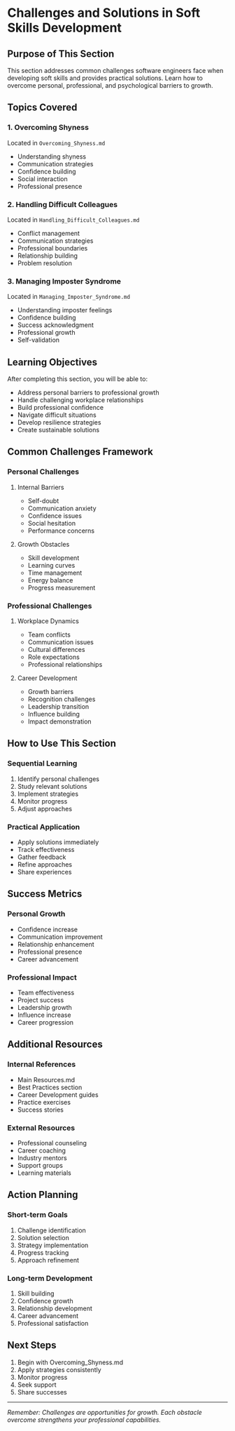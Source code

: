 # Challenges and Solutions in Soft Skills Development

## Purpose of This Section
This section addresses common challenges software engineers face when developing soft skills and provides practical solutions. Learn how to overcome personal, professional, and psychological barriers to growth.

## Topics Covered

### 1. Overcoming Shyness
Located in `Overcoming_Shyness.md`
- Understanding shyness
- Communication strategies
- Confidence building
- Social interaction
- Professional presence

### 2. Handling Difficult Colleagues
Located in `Handling_Difficult_Colleagues.md`
- Conflict management
- Communication strategies
- Professional boundaries
- Relationship building
- Problem resolution

### 3. Managing Imposter Syndrome
Located in `Managing_Imposter_Syndrome.md`
- Understanding imposter feelings
- Confidence building
- Success acknowledgment
- Professional growth
- Self-validation

## Learning Objectives

After completing this section, you will be able to:
- Address personal barriers to professional growth
- Handle challenging workplace relationships
- Build professional confidence
- Navigate difficult situations
- Develop resilience strategies
- Create sustainable solutions

## Common Challenges Framework

### Personal Challenges
1. Internal Barriers
   - Self-doubt
   - Communication anxiety
   - Confidence issues
   - Social hesitation
   - Performance concerns

2. Growth Obstacles
   - Skill development
   - Learning curves
   - Time management
   - Energy balance
   - Progress measurement

### Professional Challenges
1. Workplace Dynamics
   - Team conflicts
   - Communication issues
   - Cultural differences
   - Role expectations
   - Professional relationships

2. Career Development
   - Growth barriers
   - Recognition challenges
   - Leadership transition
   - Influence building
   - Impact demonstration

## How to Use This Section

### Sequential Learning
1. Identify personal challenges
2. Study relevant solutions
3. Implement strategies
4. Monitor progress
5. Adjust approaches

### Practical Application
- Apply solutions immediately
- Track effectiveness
- Gather feedback
- Refine approaches
- Share experiences

## Success Metrics

### Personal Growth
- Confidence increase
- Communication improvement
- Relationship enhancement
- Professional presence
- Career advancement

### Professional Impact
- Team effectiveness
- Project success
- Leadership growth
- Influence increase
- Career progression

## Additional Resources

### Internal References
- Main Resources.md
- Best Practices section
- Career Development guides
- Practice exercises
- Success stories

### External Resources
- Professional counseling
- Career coaching
- Industry mentors
- Support groups
- Learning materials

## Action Planning

### Short-term Goals
1. Challenge identification
2. Solution selection
3. Strategy implementation
4. Progress tracking
5. Approach refinement

### Long-term Development
1. Skill building
2. Confidence growth
3. Relationship development
4. Career advancement
5. Professional satisfaction

## Next Steps
1. Begin with Overcoming_Shyness.md
2. Apply strategies consistently
3. Monitor progress
4. Seek support
5. Share successes

---

*Remember: Challenges are opportunities for growth. Each obstacle overcome strengthens your professional capabilities.*
